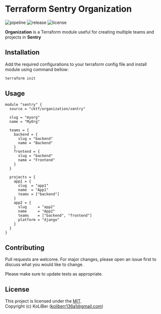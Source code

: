 # Terraform Sentry Organization

![pipeline](https://github.com/cktf/terraform-sentry-organization/actions/workflows/cicd.yml/badge.svg)
![release](https://img.shields.io/github/v/release/cktf/terraform-sentry-organization?display_name=tag)
![license](https://img.shields.io/github/license/cktf/terraform-sentry-organization)

**Organization** is a Terraform module useful for creating multiple teams and projects in **Sentry**

## Installation

Add the required configurations to your terraform config file and install module using command bellow:

```bash
terraform init
```

## Usage

```hcl
module "sentry" {
  source = "cktf/organization/sentry"

  slug = "myorg"
  name = "MyOrg"

  teams = {
    backend = {
      slug = "backend"
      name = "Backend"
    }
    frontend = {
      slug = "backend"
      name = "Frontend"
    }
  }

  projects = {
    app1 = {
      slug  = "app1"
      name  = "App1"
      teams = ["backend"]
    }
    app2 = {
      slug     = "app2"
      name     = "App2"
      teams    = ["backend", "frontend"]
      platform = "django"
    }
  }
}

```

## Contributing

Pull requests are welcome. For major changes, please open an issue first to discuss what you would like to change.

Please make sure to update tests as appropriate.

## License

This project is licensed under the [MIT](LICENSE.md).  
Copyright (c) KoLiBer (koliberr136a1@gmail.com)
